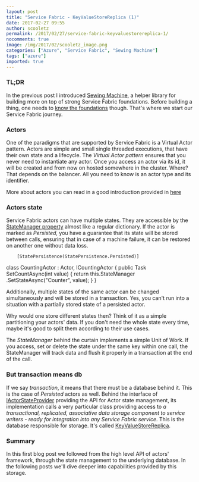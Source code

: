 ```yaml
---
layout: post
title: "Service Fabric - KeyValueStoreReplica (1)"
date: 2017-02-27 09:55
author: scooletz
permalink: /2017/02/27/service-fabric-keyvaluestorereplica-1/
nocomments: true
image: /img/2017/02/scooletz_image.png
categories: ["Azure", "Service Fabric", "Sewing Machine"]
tags: ["azure"]
imported: true
---
```


### TL;DR

In the previous post I introduced [Sewing Machine](http://blog.scooletz.com/2017/02/23/sewing-machine-for-service-fabric), a helper library for building more on top of strong Service Fabric foundations. Before building a thing, one needs to [know the foundations](http://blog.scooletz.com/2017/02/13/my-learning-pattern/) though. That's where we start our Service Fabric journey.

### Actors

One of the paradigms that are supported by Service Fabric is a Virtual Actor pattern. Actors are simple and small single threaded executions, that have their own state and a lifecycle. The *Virtual Actor pattern* ensures that you never need to instantiate any actor. Once you access an actor via its id, it will be created and from now on hosted somewhere in the cluster. Where? That depends on the balancer. All you need to know is an actor type and its identifier.

More about actors you can read in a good introduction provided in [here](https://docs.microsoft.com/en-us/azure/service-fabric/service-fabric-reliable-actors-introduction)

### Actors state

Service Fabric actors can have multiple states. They are accessible by the [StateManager property](https://docs.microsoft.com/en-us/azure/service-fabric/service-fabric-reliable-actors-state-management) almost like a regular dictionary. If the actor is marked as *Persisted,* you have a guarantee that its state will be stored between calls, ensuring that in case of a machine failure, it can be restored on another one without data loss.

        [StatePersistence(StatePersistence.Persisted)]
class CountingActor : Actor, ICountingActor
{
  public Task SetCountAsync(int value)
  {
    return this.StateManager
      .SetStateAsync("Counter", value);
  }
}

Additionally, multiple states of the same actor can be changed simultaneously and will be stored in a transaction. Yes, you can't run into a situation with a partially stored state of a persisted actor.

Why would one store different states then? Think of it as a simple partitioning your actors' data. If you don't need the whole state every time, maybe it's good to split them according to their use cases.

The *StateManager* behind the curtain implements a simple Unit of Work. If you access, set or delete the state under the same key within one call, the StateManager will track data and flush it properly in a transaction at the end of the call.

### But transaction means db

If we say *transaction*, it means that there must be a database behind it. This is the case of *Persisted* actors as well. Behind the interface of [IActorStateProvider](https://docs.microsoft.com/en-us/dotnet/api/microsoft.servicefabric.actors.runtime.iactorstateprovider) providing the API for Actor state management, its implementation calls a very particular class providing access to *a transactional, replicated, associative data storage component to service writers - ready for integration into any Service Fabric service*. This is the database responsible for storage. It's called [KeyValueStoreReplica](https://docs.microsoft.com/en-us/dotnet/api/system.fabric.keyvaluestorereplica).

### Summary

In this first blog post we followed from the high level API of actors' framework, through the state management to the underlying database. In the following posts we'll dive deeper into capabilities provided by this storage.
